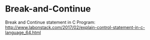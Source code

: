 # Break-and-Continue
Break and Continue statement in C Program: http://www.labonstack.com/2017/02/explain-control-statement-in-c-language_64.html
